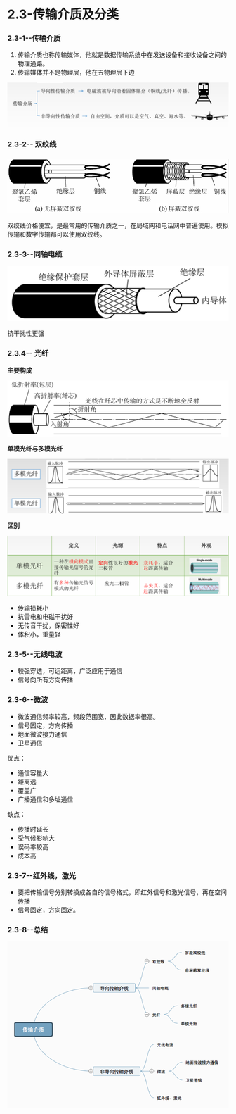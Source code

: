 # 2.3-传输介质及分类

### 2.3-1--传输介质

1. 传输介质也称传输媒体，他就是数据传输系统中在发送设备和接收设备之间的物理通路。
2. 传输媒体并不是物理层，他在五物理层下边

![](../../.gitbook/assets/image%20%28170%29.png)

### 2.3-2-- 双绞线

###  

![](../../.gitbook/assets/image%20%28227%29.png)

双绞线价格便宜，是最常用的传输介质之一，在局域网和电话网中普遍使用。模拟传输和数字传输都可以使用双绞线。

### 2.3-3--同轴电缆

![](../../.gitbook/assets/image%20%28199%29.png)

抗干扰性更强

### 2.3.4-- 光纤

 **主要构成**

![](../../.gitbook/assets/image%20%28137%29.png)

**单模光纤与多模光纤**

![](../../.gitbook/assets/image%20%28260%29.png)

**区别**

![](../../.gitbook/assets/image%20%28155%29.png)

* 传输损耗小
* 抗雷电和电磁干扰好
* 无传音干扰，保密性好
* 体积小，重量轻

### 2.3-5--无线电波

* 较强穿透，可远距离，广泛应用于通信
* 信号向所有方向传播

### 2.3-6--微波

* 微波通信频率较高，频段范围宽，因此数据率很高。
* 信号固定，方向传播
* 地面微波接力通信
* 卫星通信

优点：

* 通信容量大
* 距离远
* 覆盖广
* 广播通信和多址通信

缺点：

* 传播时延长
* 受气候影响大
* 误码率较高
* 成本高

### 2.3-7--红外线，激光

* 要把传输信号分别转换成各自的信号格式，即红外信号和激光信号，再在空间传播
* 信号固定，方向固定。

### 2.3-8--总结

![](../../.gitbook/assets/image%20%28114%29.png)

